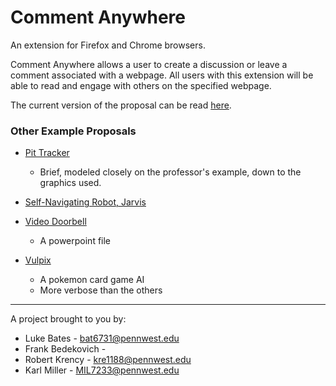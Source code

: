 # Comment Anywhere
An extension for Firefox and Chrome browsers.

Comment Anywhere allows a user to create a discussion or leave a comment associated with a webpage.
All users with this extension will be able to read and engage with others on the specified webpage.

The current version of the proposal can be read [here](docs/out/proposal.pdf).

### Other Example Proposals

- [Pit Tracker](https://static1.squarespace.com/static/600f0412432fbe48d3c3cd8d/t/60189732ed21e048a1c52449/1612224306773/Project+Proposal.pdf)
    - Brief, modeled closely on the professor's example, down to the graphics used.
- [Self-Navigating Robot, Jarvis](https://8351825b-f889-467e-acc9-b1d2d0371235.filesusr.com/ugd/cadc96_a8509d9309a94d5883545bacf6d2e455.pdf)

- [Video Doorbell](https://students.calu.edu/calupa/jen7476/proposal.pptx)
    - A powerpoint file

- [Vulpix](https://seniorprojectptcg.github.io/Vulpix/assets/ProposalDoc.pdf)
    - A pokemon card game AI
    - More verbose than the others


---

A project brought to you by:
- Luke Bates - bat6731@pennwest.edu
- Frank Bedekovich - 
- Robert Krency - kre1188@pennwest.edu
- Karl Miller - MIL7233@pennwest.edu
